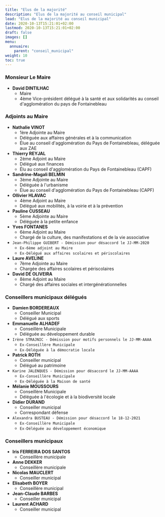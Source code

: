 ```yaml
---
title: "Elus de la majorité"
description: "Elus de la majorité au conseil municipal"
lead: "Elus de la majorité au conseil municipal"
date: 2020-10-13T15:21:01+02:00
lastmod: 2020-10-13T15:21:01+02:00
draft: false
images: []
menu:
  annuaire:
    parent: "conseil_municipal"
weight: 10
toc: true
---
```


### Monsieur Le Maire
- **David DINTILHAC**
  - Maire
  - 4ème Vice-président délégué à la santé et aux solidarités au conseil d'agglomération du pays de Fontainebleau

### Adjoints au Maire
- **Nathalie VINOT**
  - 1ère Adjointe au Maire
  - Déléguée aux affaires générales et à la communication
  - Élue au conseil d'agglomération du Pays de Fontainebleau, déléguée aux ZAE
- **Thierry REYJAL**
  - 2ème Adjoint au Maire
  - Délégué aux finances
  - Élu au conseil d'agglomération du Pays de Fontainebleau (CAPF)
- **Sandrine-Magali BELMIN**
  - 3ème Adjointe au Maire
  - Déléguée à l'urbanisme
  - Élue au conseil d'agglomération du Pays de Fontainebleau (CAPF)
- **Ollivier HLAVAC**
  - 4ème Adjoint au Maire
  - Délégué aux mobilités, à la voirie et à la prévention
- **Pauline CUSSEAU**
  - 5ème Adjointe au Maire
  - Déléguée à la petite enfance
- **Yves FONTANES**
  - 6ème Adjoint au Maire
  - Chargé de la culture, des manifestations et de la vie associative
- `Jean-Philippe GUIBERT - Démission pour désaccord le JJ-MM-2020`
  - `Ex-6ème adjoint au Maire`
  - `Ex-Délégué aux affaires scolaires et périscolaires`
- **Laure AVELINE**
  - 7ème Adjointe au Maire
  - Chargée des affaires scolaires et périscolaires
- **David DE OLIVEIRA**
  - 8ème Adjoint au Maire
  - Chargé des affaires sociales et intergénérationnelles

### Conseillers municipaux délégués
- **Damien BORDEREAUX**
  - Conseiller Municipal
  - Délégué aux sports
- **Emmanuelle ALHADEF**
  - Conseillère Municipale
  - Déléguée au développement durable
- `Irène STRAJNIC - Démission pour motifs personnels le JJ-MM-AAAA`
  - `Ex-Conseillère Municipale`
  - `Ex-Déléguée à la démocratie locale`
- **Patrick ROTH**
  - Conseiller municipal
  - Délégué au patrimoine
- `Karine JALENQUES - Démission pour désaccord le JJ-MM-AAAA`
  - `Ex-Conseillère Municipale`
  - `Ex-Déléguée à la Maison de santé`
- **Mélanie MOUSSOURS**
  - Conseillère Municipale
  - Déléguée à l'écologie et à la biodiversité locale
- **Didier DURAND**
  - Conseiller municipal
  - Correspondant défense
- `Alexandra BUSTEAU - Démission pour désaccord le 18-12-2021`
  - `Ex-Conseillère Municipale`
  - `Ex-Déléguée au développement économique`

### Conseillers municipaux
- **Iris FERREIRA DOS SANTOS**
  - Conseillère municipale
- **Anne DEKKER**
  - Conseillère municipale
- **Nicolas MAUCLERT**
  - Conseiller municipal
- **Elisabeth BOYER**
  - Conseillère municipal
- **Jean-Claude BARBES**
  - Conseiller municipal
- **Laurent ACHARD**
  - Conseiller municipal


